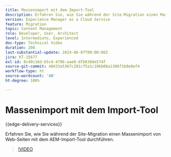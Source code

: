 ```yaml
---
title: Massenimport mit dem Import-Tool
description: Erfahren Sie, wie Sie während der Site-Migration einen Massenimport von Web-Seiten mit dem AEM-Import-Tool durchführen.
version: Experience Manager as a Cloud Service
feature: Migration
topic: Content Management
role: Developer, User, Architect
level: Intermediate, Experienced
doc-type: Technical Video
duration: 208
last-substantial-update: 2024-06-07T00:00:00Z
jira: KT-15677
exl-id: 8c40c16d-b5c4-4796-aae8-dfb838de574f
source-git-commit: 48433a5367c281cf5a1c106b08a1306f1b0e8ef4
workflow-type: ht
source-wordcount: '40'
ht-degree: 100%

---
```


# Massenimport mit dem Import-Tool

{{edge-delivery-services}}

Erfahren Sie, wie Sie während der Site-Migration einen Massenimport von Web-Seiten mit dem AEM-Import-Tool durchführen.

>[!VIDEO](https://video.tv.adobe.com/v/3445894/?learn=on&captions=ger)
